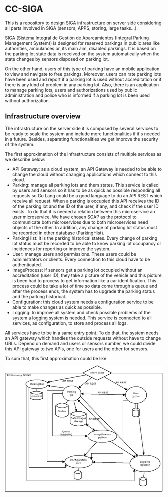 # CC-SIGA
This is a repository to design SIGA infrastructure on server side considering all parts involved in SIGA (sensors, APPS, storing, large tasks...).

SIGA (Sistema Integral de Gestión de Aparcamientos (Integral Parking Management System)) is designed for reserved parkings in public area like authorities, ambulances or, its main aim, disabled parkings. It is based on the parking lot state data is received on the system automatically when the state changes by sensors disposed on parking lot.

On the other hand, users of this type of parking have an mobile application to view and navigate to free parkings. Moreover, users can rate parking lots have been used and report if a parking lot is used without accreditation or if there is any kind of problem in any parking lot. Also, there is an application to manage parking lots, users and authorizations used by public administration and police who is informed if a parking lot is been used without authorization.

## Infrastructure overview
The infrastructure on the server side it is composed by several services to be ready to scale the system and include more functionalities if it's needed in a future. Besides, separating functionalities we get improve the security of the system.

The first approximation of the infrastructure consists of multiple services as we describe below:
 * API Gateway: as a cloud system, an API Gateway is needed to be able to change the cloud without changing applications which connect to this cloud.
 * Parking: manage all parking lots and them states. This service is called by users and sensors so it has to be as quick as possible responding all requests so Go Lang could be a good language to do an API REST which receive all request. When a parking is occupied this API receives the ID of the parking lot and the ID of the user, if any, and check if the user ID exists. To do that it is needed a relation between this microservice an user microservice. We have chosen SOAP as the protocol to communicate both microservices due to both microservices need objects of the other. In addition, any change of parking lot status must be recorded in other database (ParkingHist). 
 * ParkingHist: it is the parking historical states. Every change of parking lot status must be recorded to be able to know parking lot occupancy or incidences for reporting or improve the system.
 * User: manage users and permissions. These users could be administrators or clients. Every connection to this cloud have to be authenticated. 
 * ImageProcess: if sensors get a parking lot occupied without an accreditation (user ID), they take a picture of the vehicle and this picture is been had to process to get information like a car identification. This process could be take a lot of time so data come through a queue and after the process ends, the system has to upgrade the parking status and the parking historical.
 * Configuration: this cloud system needs a configuration service to be able to make changes as quick as possible.
 * Logging: to improve all system and check possible problems of the system a logging system is needed. This service is connected to all services, as configuration, to store and process all logs.

All services have to be in a same entry point. To do that, the system needs an API gateway which handles the outside requests without have to change URLs. Depend on demand and users or sensors number, we could divide this API gateway to two APIs, one for users and the other for sensors.

To sum that, this first approximation could be like:

![Overview scheme](./docs/CC_overview.jpeg)